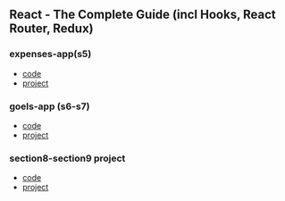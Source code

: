 ## React - The Complete Guide (incl Hooks, React Router, Redux) 
### expenses-app(s5)
- [code](./01-expenses-app(s3-s5))
- [project](https://expenses-app-react.onrender.com/)
### goels-app (s6-s7)
- [code](./02-goals-app(s6-s7))
- [project](https://goels-app-react.onrender.com/)
### section8-section9 project 
- [code](./03-section8&section9)
- [project](https://section8-secition9pr.onrender.com)
